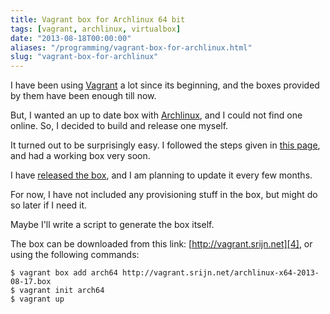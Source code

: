 ```yaml
---
title: Vagrant box for Archlinux 64 bit
tags: [vagrant, archlinux, virtualbox]
date: "2013-08-18T00:00:00"
aliases: "/programming/vagrant-box-for-archlinux.html"
slug: "vagrant-box-for-archlinux"
---
```


I have been using [Vagrant][1] a lot since its beginning, and the boxes provided by them have been enough till now.

But, I wanted an up to date box with [Archlinux][2], and I could not find one online. So, I decided to build and release one myself.

It turned out to be surprisingly easy. I followed the steps given in [this page][3], and had a working box very soon.

I have [released the box][4], and I am planning to update it every few months.

For now, I have not included any provisioning stuff in the box, but might do so later if I need it.

Maybe I'll write a script to generate the box itself.

The box can be downloaded from this link: [http://vagrant.srijn.net][4], or using the following commands:

    $ vagrant box add arch64 http://vagrant.srijn.net/archlinux-x64-2013-08-17.box
    $ vagrant init arch64
    $ vagrant up

[1]: http://www.vagrantup.com/
[2]: https://www.archlinux.org/
[3]: https://github.com/okfn/ckan/wiki/How-to-Create-a-CentOS-Vagrant-Base-Box
[4]: http://vagrant.srijn.net/
